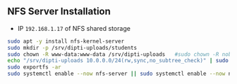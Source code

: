 ## NFS Server Installation
- IP `192.168.1.17`	of NFS shared storage

```sh
sudo apt -y install nfs-kernel-server
sudo mkdir -p /srv/dipti-uploads/students
sudo chown -R www-data:www-data /srv/dipti-uploads   #sudo chown -R nobody:nogroup /srv/dipti-uploads
echo "/srv/dipti-uploads 10.0.0.0/24(rw,sync,no_subtree_check)" | sudo tee -a /etc/exports
sudo exportfs -ar
sudo systemctl enable --now nfs-server || sudo systemctl enable --now nfs-kernel-server
```


